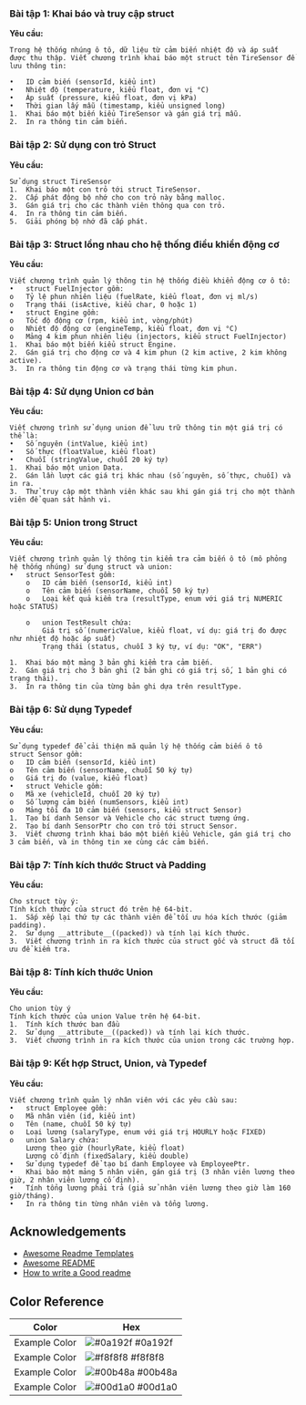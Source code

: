 ### **Bài tập 1: Khai báo và truy cập struct**
**Yêu cầu:**
```
Trong hệ thống nhúng ô tô, dữ liệu từ cảm biến nhiệt độ và áp suất được thu thập. Viết chương trình khai báo một struct tên TireSensor để lưu thông tin:

•	ID cảm biến (sensorId, kiểu int)
•	Nhiệt độ (temperature, kiểu float, đơn vị °C)
•	Áp suất (pressure, kiểu float, đơn vị kPa)
•	Thời gian lấy mẫu (timestamp, kiểu unsigned long)
1.	Khai báo một biến kiểu TireSensor và gán giá trị mẫu.
2.	In ra thông tin cảm biến.
```
### **Bài tập 2: Sử dụng con trỏ Struct**
**Yêu cầu:**
```
Sử dụng struct TireSensor 
1.	Khai báo một con trỏ tới struct TireSensor.
2.	Cấp phát động bộ nhớ cho con trỏ này bằng malloc.
3.	Gán giá trị cho các thành viên thông qua con trỏ.
4.	In ra thông tin cảm biến.
5.	Giải phóng bộ nhớ đã cấp phát.
```
### **Bài tập 3: Struct lồng nhau cho hệ thống điều khiển động cơ** 
**Yêu cầu:**
```
Viết chương trình quản lý thông tin hệ thống điều khiển động cơ ô tô:
•	struct FuelInjector gồm: 
o	Tỷ lệ phun nhiên liệu (fuelRate, kiểu float, đơn vị ml/s)
o	Trạng thái (isActive, kiểu char, 0 hoặc 1)
•	struct Engine gồm: 
o	Tốc độ động cơ (rpm, kiểu int, vòng/phút)
o	Nhiệt độ động cơ (engineTemp, kiểu float, đơn vị °C)
o	Mảng 4 kim phun nhiên liệu (injectors, kiểu struct FuelInjector)
1.	Khai báo một biến kiểu struct Engine.
2.	Gán giá trị cho động cơ và 4 kim phun (2 kim active, 2 kim không active).
3.	In ra thông tin động cơ và trạng thái từng kim phun.
```
### **Bài tập 4: Sử dụng Union cơ bản**
**Yêu cầu:**
```
Viết chương trình sử dụng union để lưu trữ thông tin một giá trị có thể là:
•	Số nguyên (intValue, kiểu int)
•	Số thực (floatValue, kiểu float)
•	Chuỗi (stringValue, chuỗi 20 ký tự)
1.	Khai báo một union Data.
2.	Gán lần lượt các giá trị khác nhau (số nguyên, số thực, chuỗi) và in ra.
3.	Thử truy cập một thành viên khác sau khi gán giá trị cho một thành viên để quan sát hành vi.
```
### **Bài tập 5: Union trong Struct**
**Yêu cầu:**
```
Viết chương trình quản lý thông tin kiểm tra cảm biến ô tô (mô phỏng hệ thống nhúng) sử dụng struct và union:
•	struct SensorTest gồm: 
    o	ID cảm biến (sensorId, kiểu int)
    o	Tên cảm biến (sensorName, chuỗi 50 ký tự)
    o	Loại kết quả kiểm tra (resultType, enum với giá trị NUMERIC hoặc STATUS)

    o	union TestResult chứa: 
        Giá trị số (numericValue, kiểu float, ví dụ: giá trị đo được như nhiệt độ hoặc áp suất)
        Trạng thái (status, chuỗi 3 ký tự, ví dụ: "OK", "ERR")

1.	Khai báo một mảng 3 bản ghi kiểm tra cảm biến.
2.	Gán giá trị cho 3 bản ghi (2 bản ghi có giá trị số, 1 bản ghi có trạng thái).
3.	In ra thông tin của từng bản ghi dựa trên resultType.
```
### **Bài tập 6: Sử dụng Typedef** 
**Yêu cầu:**
```
Sử dụng typedef để cải thiện mã quản lý hệ thống cảm biến ô tô 
struct Sensor gồm: 
o	ID cảm biến (sensorId, kiểu int)
o	Tên cảm biến (sensorName, chuỗi 50 ký tự)
o	Giá trị đo (value, kiểu float)
•	struct Vehicle gồm: 
o	Mã xe (vehicleId, chuỗi 20 ký tự)
o	Số lượng cảm biến (numSensors, kiểu int)
o	Mảng tối đa 10 cảm biến (sensors, kiểu struct Sensor)
1.	Tạo bí danh Sensor và Vehicle cho các struct tương ứng.
2.	Tạo bí danh SensorPtr cho con trỏ tới struct Sensor.
3.	Viết chương trình khai báo một biến kiểu Vehicle, gán giá trị cho 3 cảm biến, và in thông tin xe cùng các cảm biến.
```
### **Bài tập 7: Tính kích thước Struct và Padding**
**Yêu cầu:**
```
Cho struct tùy ý:
Tính kích thước của struct đó trên hệ 64-bit.
1.	Sắp xếp lại thứ tự các thành viên để tối ưu hóa kích thước (giảm padding).
2.	Sử dụng __attribute__((packed)) và tính lại kích thước.
3.	Viết chương trình in ra kích thước của struct gốc và struct đã tối ưu để kiểm tra.
```
### **Bài tập 8: Tính kích thước Union**
**Yêu cầu:**
```
Cho union tùy ý
Tính kích thước của union Value trên hệ 64-bit.
1.	Tính kích thước ban đầu
2.	Sử dụng __attribute__((packed)) và tính lại kích thước.
3.	Viết chương trình in ra kích thước của union trong các trường hợp.
```
### **Bài tập 9: Kết hợp Struct, Union, và Typedef**
**Yêu cầu:**
```
Viết chương trình quản lý nhân viên với các yêu cầu sau:
•	struct Employee gồm: 
o	Mã nhân viên (id, kiểu int)
o	Tên (name, chuỗi 50 ký tự)
o	Loại lương (salaryType, enum với giá trị HOURLY hoặc FIXED)
o	union Salary chứa: 
	Lương theo giờ (hourlyRate, kiểu float)
	Lương cố định (fixedSalary, kiểu double)
•	Sử dụng typedef để tạo bí danh Employee và EmployeePtr.
•	Khai báo một mảng 5 nhân viên, gán giá trị (3 nhân viên lương theo giờ, 2 nhân viên lương cố định).
•	Tính tổng lương phải trả (giả sử nhân viên lương theo giờ làm 160 giờ/tháng).
•	In ra thông tin từng nhân viên và tổng lương.
```
## Acknowledgements

 - [Awesome Readme Templates](https://awesomeopensource.com/project/elangosundar/awesome-README-templates)
 - [Awesome README](https://github.com/matiassingers/awesome-readme)
 - [How to write a Good readme](https://bulldogjob.com/news/449-how-to-write-a-good-readme-for-your-github-project)

## Color Reference

| Color             | Hex                                                                |
| ----------------- | ------------------------------------------------------------------ |
| Example Color | ![#0a192f](https://via.placeholder.com/10/0a192f?text=+) #0a192f |
| Example Color | ![#f8f8f8](https://via.placeholder.com/10/f8f8f8?text=+) #f8f8f8 |
| Example Color | ![#00b48a](https://via.placeholder.com/10/00b48a?text=+) #00b48a |
| Example Color | ![#00d1a0](https://via.placeholder.com/10/00b48a?text=+) #00d1a0 |

